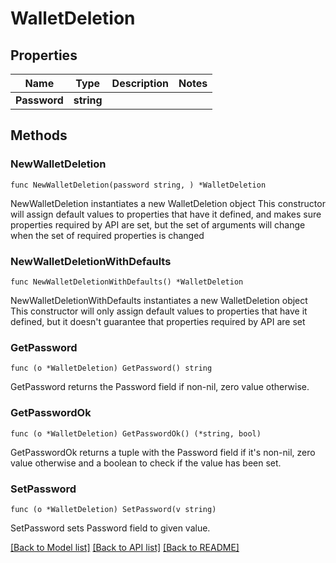 # WalletDeletion

## Properties

Name | Type | Description | Notes
------------ | ------------- | ------------- | -------------
**Password** | **string** |  | 

## Methods

### NewWalletDeletion

`func NewWalletDeletion(password string, ) *WalletDeletion`

NewWalletDeletion instantiates a new WalletDeletion object
This constructor will assign default values to properties that have it defined,
and makes sure properties required by API are set, but the set of arguments
will change when the set of required properties is changed

### NewWalletDeletionWithDefaults

`func NewWalletDeletionWithDefaults() *WalletDeletion`

NewWalletDeletionWithDefaults instantiates a new WalletDeletion object
This constructor will only assign default values to properties that have it defined,
but it doesn't guarantee that properties required by API are set

### GetPassword

`func (o *WalletDeletion) GetPassword() string`

GetPassword returns the Password field if non-nil, zero value otherwise.

### GetPasswordOk

`func (o *WalletDeletion) GetPasswordOk() (*string, bool)`

GetPasswordOk returns a tuple with the Password field if it's non-nil, zero value otherwise
and a boolean to check if the value has been set.

### SetPassword

`func (o *WalletDeletion) SetPassword(v string)`

SetPassword sets Password field to given value.



[[Back to Model list]](../README.md#documentation-for-models) [[Back to API list]](../README.md#documentation-for-api-endpoints) [[Back to README]](../README.md)



